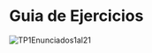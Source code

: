# Guia de Ejercicios

![TP1Enunciados1al21](https://github.com/Pabloot2023/ORT_THP_2023_Java/assets/142069541/ed8d7f0e-f98e-42de-837c-bad6f225d86a)
